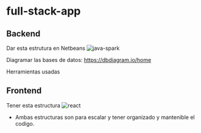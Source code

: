 # full-stack-app

## Backend
Dar esta estrutura en Netbeans
![java-spark](./fsImages/structure.png)

Diagramar las bases de datos:
https://dbdiagram.io/home

Herramientas usadas

## Frontend
Tener esta estructura
![react](./fsImages/react-structure.png)


* Ambas estructuras son para escalar y tener organizado y mantenible el codigo.
